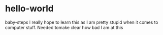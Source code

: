 # hello-world
baby-steps
I really hope to learn this as I am pretty stupid when it comes to computer stuff.
Needed tomake clear how bad I am at this
